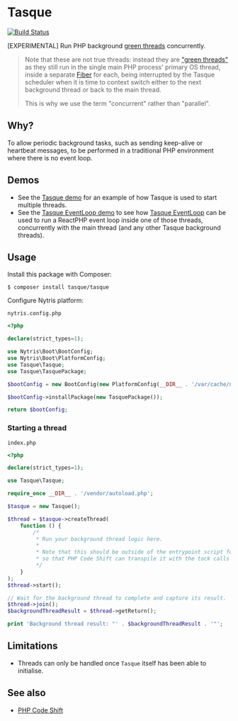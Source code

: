 # Tasque

[![Build Status](https://github.com/nytris/tasque/workflows/CI/badge.svg)](https://github.com/nytris/tasque/actions?query=workflow%3ACI)

[EXPERIMENTAL] Run PHP background [green threads][2] concurrently.

> Note that these are not true threads: instead they are ["green threads"][2] as they still run in the single main PHP process' primary OS thread,
> inside a separate [Fiber][3] for each, being interrupted by the Tasque scheduler when it is time to context switch either to the next background thread
> or back to the main thread.
> 
> This is why we use the term "concurrent" rather than "parallel".

## Why?
To allow periodic background tasks, such as sending keep-alive or heartbeat messages,
to be performed in a traditional PHP environment where there is no event loop.

## Demos

- See the [Tasque demo][4] for an example of how Tasque is used to start multiple threads.
- See the [Tasque EventLoop demo][5] to see how [Tasque EventLoop][6] can be used
  to run a ReactPHP event loop inside one of those threads, concurrently with the main thread
  (and any other Tasque background threads).

## Usage
Install this package with Composer:

```shell
$ composer install tasque/tasque
```

Configure Nytris platform:

`nytris.config.php`

```php
<?php

declare(strict_types=1);

use Nytris\Boot\BootConfig;
use Nytris\Boot\PlatformConfig;
use Tasque\Tasque;
use Tasque\TasquePackage;

$bootConfig = new BootConfig(new PlatformConfig(__DIR__ . '/var/cache/nytris/'));

$bootConfig->installPackage(new TasquePackage());

return $bootConfig;
```

### Starting a thread

`index.php`

```php
<?php

declare(strict_types=1);

use Tasque\Tasque;

require_once __DIR__ . '/vendor/autoload.php';

$tasque = new Tasque();

$thread = $tasque->createThread(
    function () {
        /*
         * Run your background thread logic here.
         *
         * Note that this should be outside of the entrypoint script for your application,
         * so that PHP Code Shift can transpile it with the tock calls required by Tasque.
         */
    }
);
$thread->start();

// Wait for the background thread to complete and capture its result.
$thread->join();
$backgroundThreadResult = $thread->getReturn();

print 'Background thread result: "' . $backgroundThreadResult . '"';
```

## Limitations

- Threads can only be handled once `Tasque` itself has been able to initialise.

## See also
- [PHP Code Shift][1]

[1]: https://github.com/asmblah/php-code-shift
[2]: https://en.wikipedia.org/wiki/Green_thread
[3]: https://www.php.net/manual/en/language.fibers.php
[4]: https://github.com/nytris/tasque-demo
[5]: https://github.com/nytris/tasque-event-loop-demo
[6]: https://github.com/nytris/tasque-event-loop
